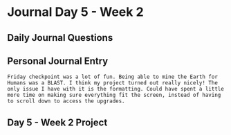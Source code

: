 # Journal Day 5 - Week 2

## Daily Journal Questions

## Personal Journal Entry

    Friday checkpoint was a lot of fun. Being able to mine the Earth for Humans was a BLAST. I think my project turned out really nicely! The only issue I have with it is the formatting. Could have spent a little more time on making sure everything fit the screen, instead of having to scroll down to access the upgrades.


## Day 5 - Week 2 Project